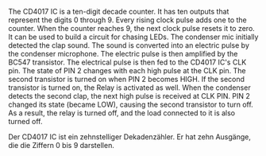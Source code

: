 The CD4017 IC is a ten-digit decade counter. It has ten outputs that represent the digits 0 through 9. Every rising clock pulse adds one to the counter. When the counter reaches 9, the next clock pulse resets it to zero. It can be used to build a circuit for chasing LEDs. ﻿The condenser mic initially detected the clap sound. The sound is converted into an electric pulse by the condenser microphone. The electric pulse is then amplified by the BC547 transistor. The electrical pulse is then fed to the CD4017 IC's CLK pin. The state of PIN 2 changes with each high pulse at the CLK pin. The second transistor is turned on when PIN 2 becomes HIGH. If the second transistor is turned on, the Relay is activated as well. When the condenser detects the second clap, the next high pulse is received at CLK PIN. PIN 2 changed its state (became LOW), causing the second transistor to turn off. As a result, the relay is turned off, and the load connected to it is also turned off. 

Der CD4017 IC ist ein zehnstelliger Dekadenzähler. Er hat zehn Ausgänge, die die Ziffern 0 bis 9 darstellen.
